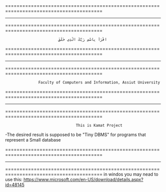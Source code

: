 ========================================================================================
****************************************************************************************
========================================================================================

                            اقْرَأْ بِاسْمِ رَبِّكَ الَّذِي خَلَقَ 

========================================================================================
****************************************************************************************
========================================================================================

                   Faculty of Computers and Information, Assiut University

========================================================================================
****************************************************************************************
========================================================================================

                                    This is Kamat Project 
-The desired result is supposed to be "Tiny DBMS" for programs that represent a Small database

========================================================================================
****************************************************************************************
========================================================================================
in windos you may nead to use this:
                            https://www.microsoft.com/en-US/download/details.aspx?id=48145

